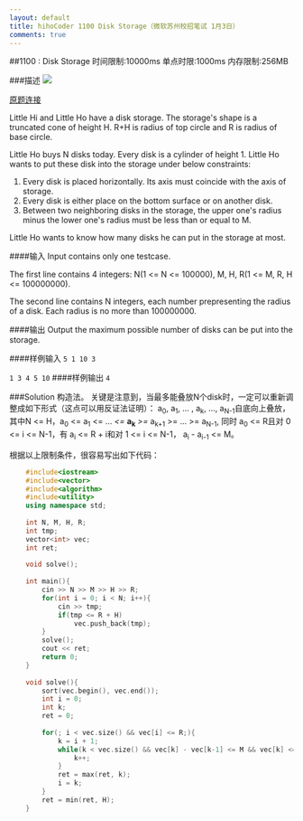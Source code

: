 ```yaml
---
layout: default
title: hihoCoder 1100 Disk Storage（微软苏州校招笔试 1月3日）
comments: true
---
```



##1100 : Disk Storage
时间限制:10000ms 
单点时限:1000ms
内存限制:256MB

###描述
![](http://media.hihocoder.com//problem_images/20150103/14202824928356.png)

[原题连接](http://hihocoder.com/problemset/problem/1100)

Little Hi and Little Ho have a disk storage. The storage's shape is a truncated cone of height H. R+H is radius of top circle and R is radius of base circle. 

Little Ho buys N disks today. Every disk is a cylinder of height 1. Little Ho wants to put these disk into the storage under below constraints:

1. Every disk is placed horizontally. Its axis must coincide with the axis of storage.
2. Every disk is either place on the bottom surface or on another disk.
3. Between two neighboring disks in the storage, the upper one's radius minus the lower one's radius must be less than or equal to M.

Little Ho wants to know how many disks he can put in the storage at most.

####输入
Input contains only one testcase.

The first line contains 4 integers: N(1 <= N <= 100000), M, H, R(1 <= M, R, H <= 100000000).

The second line contains N integers, each number prepresenting the radius of a disk. Each radius is no more than 100000000.

####输出
Output the maximum possible number of disks can be put into the storage.

####样例输入
`5 1 10 3`

`1 3 4 5 10`
####样例输出
`4`


###Solution
构造法。
关键是注意到，当最多能叠放N个disk时，一定可以重新调整成如下形式（这点可以用反证法证明）：
a<sub>0</sub>, a<sub>1</sub>, ... , a<sub>k</sub>, ..., a<sub>N-1</sub>自底向上叠放，其中N <= H，a<sub>0</sub> <= a<sub>1</sub> <= ...  *<=* **a<sub>k</sub>** *>=*  a<sub>k+1</sub> >= ... >= a<sub>N-1</sub>, 同时 a<sub>0</sub> <= R且对 0 <= i <= N-1，有 a<sub>i</sub> <= R + i和对 1 <= i <= N-1， a<sub>i</sub> - a<sub>i-1</sub> <= M。


根据以上限制条件，很容易写出如下代码：

```cpp
	#include<iostream>
	#include<vector>
	#include<algorithm>
	#include<utility>
	using namespace std;
	
	int N, M, H, R;
	int tmp;
	vector<int> vec;
	int ret;
	
	void solve();
	
	int main(){
		cin >> N >> M >> H >> R;
		for(int i = 0; i < N; i++){
			cin >> tmp;
			if(tmp <= R + H)
				vec.push_back(tmp);
		}
		solve();
		cout << ret;
		return 0;
	}
	
	void solve(){
		sort(vec.begin(), vec.end());
		int i = 0;
		int k;
		ret = 0;
	
		for(; i < vec.size() && vec[i] <= R;){
			k = i + 1;
			while(k < vec.size() && vec[k] - vec[k-1] <= M && vec[k] <= R + k - i){
				k++;
			}
			ret = max(ret, k);
			i = k;
		}
		ret = min(ret, H);
	}

```
